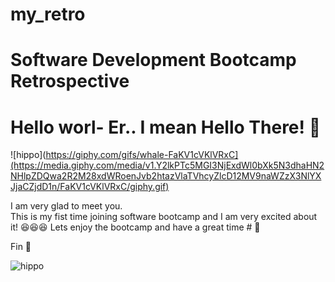 # my_retro

# Software Development Bootcamp Retrospective
# Hello worl- Er.. I mean Hello There! 🐳

![hippo](https://giphy.com/gifs/whale-FaKV1cVKlVRxC](https://media.giphy.com/media/v1.Y2lkPTc5MGI3NjExdWl0bXk5N3dhaHN2NHlpZDQwa2R2M28xdWRoenJvb2htazVlaTVhcyZlcD12MV9naWZzX3NlYXJjaCZjdD1n/FaKV1cVKlVRxC/giphy.gif)

I am very glad to meet you.<br>
This is my fist time joining software bootcamp and I am very excited about it! 😆😆😆
Lets enjoy the bootcamp and have a great time # 🌱

Fin 🐋 

![hippo](https://media1.tenor.com/m/QWZAInP_zn4AAAAC/the-breakfast-club-brian-johnson.gif)

